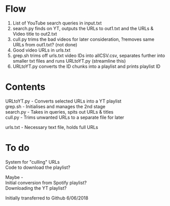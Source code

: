 # Flow
1. List of YouTube search queries in input.txt
2. search.py finds on YT, outputs the URLs to out1.txt and the URLs & Video title to out2.txt
3. cull.py trims the bad videos for later consideration, ?removes same URLs from out1.txt? (not done)
4. Good video URLs in urls.txt
5. grep.sh trims off urls.txt video IDs into allCSV.csv, separates further into smaller txt files and runs URLtoYT.py (streamline this)
6. URLtoYT.py converts the ID chunks into a playlist and prints playlist ID


# Contents
URLtoYT.py - Converts selected URLs into a YT playlist  
grep.sh - Initialises and manages the 2nd stage  
search.py - Takes in queries, spits out URLs & titles  
cull.py - Trims unwanted URLs to a separate file for later

urls.txt - Necessary text file, holds full URLs

# To do
System for "culling" URLs  
Code to download the playlist?  

Maybe -  
Initial conversion from Spotify playlist?  
Downloading the YT playlist?



Initially transferred to Github 6/06/2018
